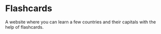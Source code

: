 # Flashcards

A website where you can learn a few countries and their capitals with the help of flashcards.
